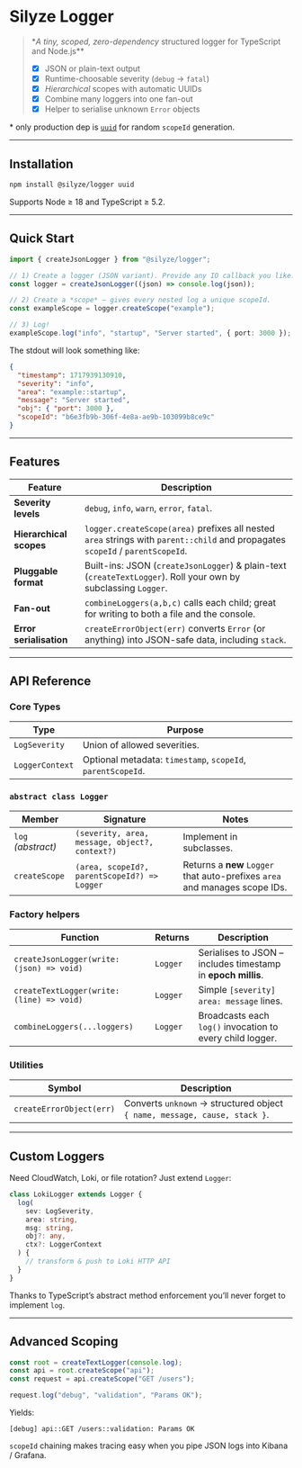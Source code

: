 # Silyze Logger

> \*_A tiny, scoped, zero-dependency_ structured logger for TypeScript and Node.js\*\*
>
> - [x] JSON or plain-text output
> - [x] Runtime-choosable severity (`debug` → `fatal`)
> - [x] _Hierarchical_ scopes with automatic UUIDs
> - [x] Combine many loggers into one fan-out
> - [x] Helper to serialise unknown `Error` objects

\* only production dep is [`uuid`](https://npmjs.com/package/uuid) for random `scopeId` generation.

---

## Installation

```bash
npm install @silyze/logger uuid
```

Supports Node ≥ 18 and TypeScript ≥ 5.2.

---

## Quick Start

```ts
import { createJsonLogger } from "@silyze/logger";

// 1) Create a logger (JSON variant). Provide any IO callback you like.
const logger = createJsonLogger((json) => console.log(json));

// 2) Create a *scope* – gives every nested log a unique scopeId.
const exampleScope = logger.createScope("example");

// 3) Log!
exampleScope.log("info", "startup", "Server started", { port: 3000 });
```

The stdout will look something like:

```json
{
  "timestamp": 1717939130910,
  "severity": "info",
  "area": "example::startup",
  "message": "Server started",
  "obj": { "port": 3000 },
  "scopeId": "b6e3fb9b-306f-4e8a-ae9b-103099b8ce9c"
}
```

---

## Features

| Feature                 | Description                                                                                                                    |
| ----------------------- | ------------------------------------------------------------------------------------------------------------------------------ |
| **Severity levels**     | `debug`, `info`, `warn`, `error`, `fatal`.                                                                                     |
| **Hierarchical scopes** | `logger.createScope(area)` prefixes all nested `area` strings with `parent::child` and propagates `scopeId` / `parentScopeId`. |
| **Pluggable format**    | Built-ins: JSON (`createJsonLogger`) & plain-text (`createTextLogger`). Roll your own by subclassing `Logger`.                 |
| **Fan-out**             | `combineLoggers(a,b,c)` calls each child; great for writing to both a file and the console.                                    |
| **Error serialisation** | `createErrorObject(err)` converts `Error` (or anything) into JSON-safe data, including `stack`.                                |

---

## API Reference

### Core Types

| Type            | Purpose                                                     |
| --------------- | ----------------------------------------------------------- |
| `LogSeverity`   | Union of allowed severities.                                |
| `LoggerContext` | Optional metadata: `timestamp`, `scopeId`, `parentScopeId`. |

### `abstract class Logger`

| Member             | Signature                                      | Notes                                                                       |
| ------------------ | ---------------------------------------------- | --------------------------------------------------------------------------- |
| `log` _(abstract)_ | `(severity, area, message, object?, context?)` | Implement in subclasses.                                                    |
| `createScope`      | `(area, scopeId?, parentScopeId?) => Logger`   | Returns a **new** `Logger` that auto-prefixes `area` and manages scope IDs. |

### Factory helpers

| Function                                  | Returns  | Description                                                  |
| ----------------------------------------- | -------- | ------------------------------------------------------------ |
| `createJsonLogger(write: (json) => void)` | `Logger` | Serialises to JSON – includes timestamp in **epoch millis**. |
| `createTextLogger(write: (line) => void)` | `Logger` | Simple `[severity] area: message` lines.                     |
| `combineLoggers(...loggers)`              | `Logger` | Broadcasts each `log()` invocation to every child logger.    |

### Utilities

| Symbol                   | Description                                                               |
| ------------------------ | ------------------------------------------------------------------------- |
| `createErrorObject(err)` | Converts `unknown` → structured object `{ name, message, cause, stack }`. |

---

## Custom Loggers

Need CloudWatch, Loki, or file rotation?
Just extend `Logger`:

```ts
class LokiLogger extends Logger {
  log(
    sev: LogSeverity,
    area: string,
    msg: string,
    obj?: any,
    ctx?: LoggerContext
  ) {
    // transform & push to Loki HTTP API
  }
}
```

Thanks to TypeScript’s abstract method enforcement you’ll never forget to implement `log`.

---

## Advanced Scoping

```ts
const root = createTextLogger(console.log);
const api = root.createScope("api");
const request = api.createScope("GET /users");

request.log("debug", "validation", "Params OK");
```

Yields:

```log
[debug] api::GET /users::validation: Params OK
```

`scopeId` chaining makes tracing easy when you pipe JSON logs into Kibana / Grafana.
